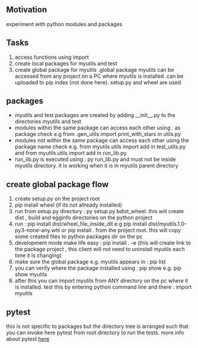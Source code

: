 <h2>Motivation</h2>
experiment with python modules and packages

<h2>Tasks</h2>
<ol>
<li>access functions using import</li>
<li>create local packages for myutils and test</li>
<li>create global package for myutils .global package myutils can be accessed from any project on a PC where myutils is installed .can be uploaded to pip index (not done here). setup.py and wheel are used</li>
</ol>


<h2>packages</h2>
<ul>
<li>myutils and test packages are created by adding __init__.py to the directories myutils and test</li>
<li>modules within the same package can access each other using . as package check e.g from .gen_utils import print_with_stars
in utils.py</li>
<li>modules not within the same package can access each other using the package name check e.g. from myutils.utils import add in test_utils.py and from myutils.utils import add in run_lib.py</li>
<li>run_lib.py is executed using : py run_lib.py and must not be inside myutils directory. it is working when it is in myutils parent directory</li>
</ul>

<h2>create global package flow</h2>
<ol>
<li>create setup.py on the project root</li>
<li>pip install wheel (if its not allready installed)</li>
<li>run from setup.py directory : py setup.py bdist_wheel. this will create dist , build and egginfo directories on the python project</li>
<li>run : pip install dist/wheel_file_inside_dit e.g pip install dist/myutils.1.0-py3-none-any.whl or pip install . from the project root. this will copy some created files to python packages dir on the pc</li>
<li>development mode make life easy : pip install . -e (this will create link to the package project , this client will not need to uninstall myutils each time it is changing)
<li>make sure the global package e.g. myutils appears in : pip list</li>
<li>you can verify where the package installed using : pip show e.g. pip show myutils</li>
<li>after this you can import myutils from ANY directory on the pc where it is installed. test this by entering python command line and there : import myutils</li>
</ol>


<h2>pytest</h2>
this is not specific to packages but the directory tree is arranged such that you can invoke here pytest from root directory to run the tests. more info about pytest <a href='https://github.com/NathanKr/python-unit-testing-with-pytest-playground'>here</a>
